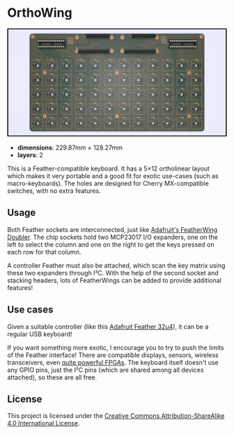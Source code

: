 OrthoWing
=========

![Render](images/orthowing.png "Render")

- **dimensions**: 229.87mm × 128.27mm
- **layers**: 2

This is a Feather-compatible keyboard. It has a 5×12 ortholinear layout which
makes it very portable and a good fit for exotic use-cases (such as
macro-keyboards). The holes are designed for Cherry MX-compatible switches,
with no extra features.

Usage
-----

Both Feather sockets are interconnected, just like [Adafruit's FeatherWing
Doubler](https://www.adafruit.com/products/2890). The chip sockets hold two
MCP23017 I/O expanders, one on the left to select the column and one on the
right to get the keys pressed on each row for that column.

A controller Feather must also be attached, which scan the key matrix using
these two expanders through I²C. With the help of the second socket and
stacking headers, lots of FeatherWings can be added to provide additional
features!

Use cases
---------

Given a suitable controller (like this [Adafruit Feather
32u4](https://www.adafruit.com/product/2771)), it can be a regular USB
keyboard!

If you want something more exotic, I encourage you to try to push the limits
of the Feather interface! There are compatible displays, sensors, wireless
transceivers, even [quite powerful
FPGAs](https://github.com/gregdavill/OrangeCrab). The keyboard itself doesn't
use any GPIO pins, just the I²C pins (which are shared among all devices
attached), so these are all free.

License
-------

This project is licensed under the [Creative Commons Attribution-ShareAlike
4.0 International License](http://creativecommons.org/licenses/by-sa/4.0/).
